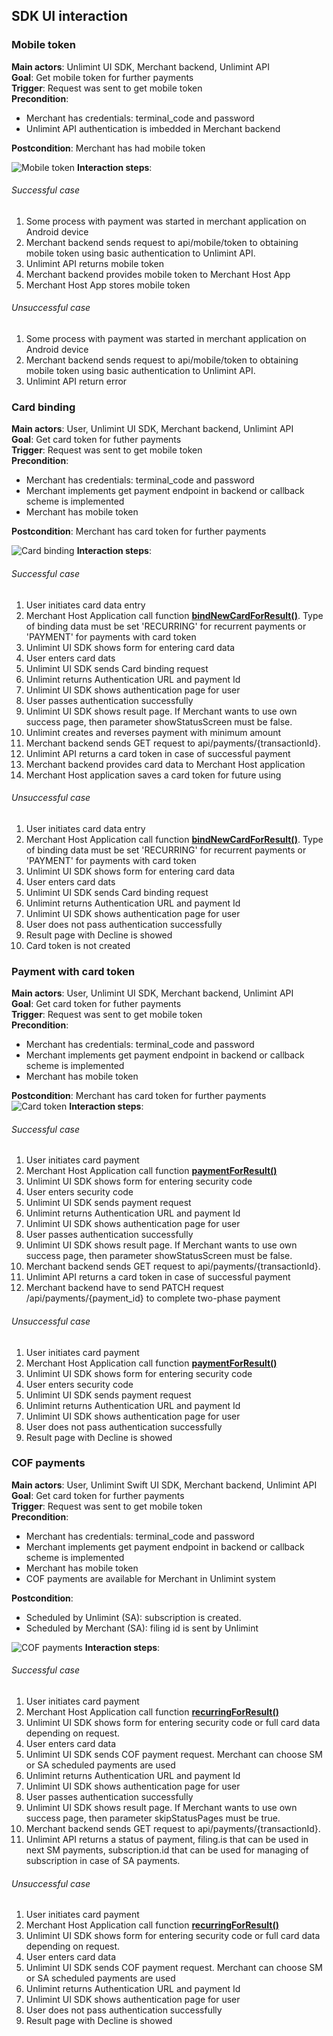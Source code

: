 ## SDK UI interaction

### Mobile token
**Main actors**: Unlimint UI SDK, Merchant backend, Unlimint API <br>
**Goal**: Get mobile token for further payments <br>
**Trigger**: Request was sent to get mobile token <br>
**Precondition**: 
 - Merchant has credentials: terminal_code and password
 - Unlimint API authentication is imbedded in Merchant backend

**Postcondition**: Merchant has had mobile token <br>

![Mobile token](/pics/token-for-payment.png)
**Interaction steps**:
###### Successful case
1) Some process with payment was started in merchant application on Android device <br>
2) Merchant backend sends request to api/mobile/token to obtaining mobile token using basic authentication to Unlimint API. <br>
3) Unlimint API returns mobile token <br>
4) Merchant backend provides mobile token to Merchant Host App <br>
5) Merchant Host App stores mobile token <br>

###### Unsuccessful case
1) Some process with payment was started in merchant application on Android device <br>
2) Merchant backend sends request to api/mobile/token to obtaining mobile token using basic authentication to Unlimint API. <br>
3) Unlimint API return error <br>

### Card binding
**Main actors**: User, Unlimint UI SDK, Merchant backend, Unlimint API <br>
**Goal**: Get card token for futher payments <br>
**Trigger**: Request was sent to get mobile token <br>
**Precondition**:
 - Merchant has credentials: terminal_code and password
 - Merchant implements get payment endpoint in backend or callback scheme is implemented
 - Merchant has mobile token

**Postcondition**: Merchant has card token for further payments <br>

![Card binding](/pics/binding.png)
**Interaction steps**:
###### Successful case
1) User initiates card data entry <br>
2) Merchant Host Application call function **[bindNewCardForResult()](https://cardpay.github.io/android-sdk-demo/card-binding)**. Type of binding data must be set 'RECURRING' for recurrent payments or 'PAYMENT' for payments with card token <br>
3) Unlimint UI SDK shows form for entering card data <br>
4) User enters card dats <br>
5) Unlimint UI SDK sends Card binding request <br>
6) Unlimint returns Authentication URL and payment Id <br>
7) Unlimint UI SDK shows authentication page for user <br>
8) User  passes authentication successfully <br>
9) Unlimint UI SDK shows result page. If Merchant wants to use own success page, then parameter showStatusScreen must be false. <br>
10) Unlimint  creates and reverses payment with minimum amount <br>
11) Merchant backend sends GET request to api/payments/{transactionId}. <br>
12) Unlimint API returns a card token in case of successful payment <br>
13) Merchant backend provides card data to Merchant Host application <br>
14) Merchant Host application saves a card token for future using <br>

###### Unsuccessful case
1) User initiates card data entry <br>
2) Merchant Host Application call function **[bindNewCardForResult()](https://cardpay.github.io/android-sdk-demo/card-binding)**. Type of binding data must be set 'RECURRING' for recurrent payments or 'PAYMENT' for payments with card token <br>
3) Unlimint UI SDK shows form for entering card data <br>
4) User enters card dats <br>
5) Unlimint UI SDK sends Card binding request <br>
6) Unlimint returns Authentication URL and payment Id <br>
7) Unlimint UI SDK shows authentication page for user <br>
8) User does not pass authentication successfully <br>
9) Result page with Decline is showed <br>
10) Card token is not created <br>

### Payment with card token
**Main actors**: User, Unlimint UI SDK, Merchant backend, Unlimint API <br>
**Goal**: Get card token for futher payments <br>
**Trigger**: Request was sent to get mobile token <br>
**Precondition**:
 - Merchant has credentials: terminal_code and password
 - Merchant implements get payment endpoint in backend or callback scheme is implemented
 - Merchant has mobile token

**Postcondition**: Merchant has card token for further payments <br>
![Card token](/pics/payment.png)
**Interaction steps**:
###### Successful case
1) User initiates card payment <br>
2) Merchant Host Application call function **[paymentForResult()](https://cardpay.github.io/android-sdk-demo/card-payment)** <br>
3) Unlimint UI SDK shows form for entering security code <br>
4) User enters security code <br>
5) Unlimint UI SDK sends payment request <br>
6) Unlimint returns Authentication URL and payment Id <br>
7) Unlimint UI SDK shows authentication page for user <br>
8) User  passes authentication successfully <br>
9) Unlimint UI SDK shows result page. If Merchant wants to use own success page, then parameter showStatusScreen must be false. <br>
10) Merchant backend sends GET request to api/payments/{transactionId}. <br>
11) Unlimint API returns a card token in case of successful payment <br>
12) Merchant backend have to send PATCH request /api/payments/{payment_id} to complete two-phase payment <br>

###### Unsuccessful case
1) User initiates card payment <br>
2) Merchant Host Application call function **[paymentForResult()](https://cardpay.github.io/android-sdk-demo/card-payment)** <br>
3) Unlimint UI SDK shows form for entering security code <br>
4) User enters security code <br>
5) Unlimint UI SDK sends payment request <br>
6) Unlimint returns Authentication URL and payment Id <br>
7) Unlimint UI SDK shows authentication page for user <br>
8) User does not pass authentication successfully <br>
9) Result page with Decline is showed <br>

### COF payments
**Main actors**: User, Unlimint Swift UI SDK, Merchant backend, Unlimint API <br>
**Goal**: Get card token for further payments <br>
**Trigger**: Request was sent to get mobile token <br>
**Precondition**:
 - Merchant has credentials: terminal_code and password
 - Merchant implements get payment endpoint in backend or callback scheme is implemented
 - Merchant has mobile token
 - COF payments are available for Merchant in Unlimint system

**Postcondition**:
 - Scheduled by Unlimint (SA): subscription is created.
 - Scheduled by Merchant (SA): filing id is sent by Unlimint

![COF payments](/pics/recurring.png)
**Interaction steps**:
###### Successful case
1) User initiates card payment <br>
2) Merchant Host Application call function **[recurringForResult()](https://cardpay.github.io/android-sdk-demo/card-recurring)** <br>
3) Unlimint UI SDK shows form for entering security code or full card data depending on request. <br>
4) User enters card data <br>
5) Unlimint UI SDK sends COF payment request. Merchant can choose SM or SA scheduled payments are used <br>
6) Unlimint returns Authentication URL and payment Id <br>
7) Unlimint UI SDK shows authentication page for user <br>
8) User  passes authentication successfully <br>
9) Unlimint UI SDK shows result page. If Merchant wants to use own success page, then parameter skipStatusPages must be true. <br>
10) Merchant backend sends GET request to api/payments/{transactionId}. <br>
11) Unlimint API returns a status of payment, filing.is that can be used in next SM payments, subscription.id that can be used for managing of subscription in case of SA payments. <br>

###### Unsuccessful case
1) User initiates card payment <br>
2) Merchant Host Application call function **[recurringForResult()](https://cardpay.github.io/android-sdk-demo/card-recurring)** <br>
3) Unlimint UI SDK shows form for entering security code or full card data depending on request. <br>
4) User enters card data <br>
5) Unlimint UI SDK sends COF payment request. Merchant can choose SM or SA scheduled payments are used <br>
6) Unlimint returns Authentication URL and payment Id <br>
7) Unlimint UI SDK shows authentication page for user <br>
8) User does not pass authentication successfully <br>
9) Result page with Decline is showed <br>
